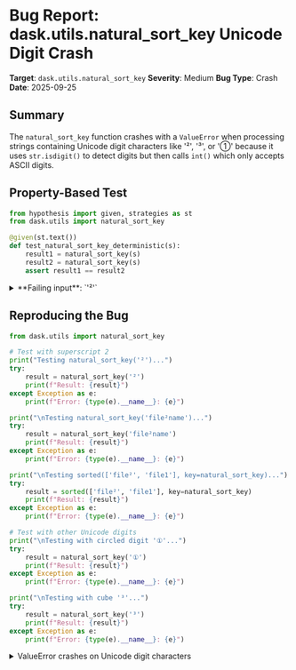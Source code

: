 # Bug Report: dask.utils.natural_sort_key Unicode Digit Crash

**Target**: `dask.utils.natural_sort_key`
**Severity**: Medium
**Bug Type**: Crash
**Date**: 2025-09-25

## Summary

The `natural_sort_key` function crashes with a `ValueError` when processing strings containing Unicode digit characters like '²', '³', or '①' because it uses `str.isdigit()` to detect digits but then calls `int()` which only accepts ASCII digits.

## Property-Based Test

```python
from hypothesis import given, strategies as st
from dask.utils import natural_sort_key

@given(st.text())
def test_natural_sort_key_deterministic(s):
    result1 = natural_sort_key(s)
    result2 = natural_sort_key(s)
    assert result1 == result2
```

<details>

<summary>
**Failing input**: `'²'`
</summary>
```
Traceback (most recent call last):
  File "<string>", line 17, in <module>
    test_natural_sort_key_deterministic()
    ~~~~~~~~~~~~~~~~~~~~~~~~~~~~~~~~~~~^^
  File "<string>", line 6, in test_natural_sort_key_deterministic
    @settings(max_examples=100)
                   ^^^
  File "/home/npc/miniconda/lib/python3.13/site-packages/hypothesis/core.py", line 2124, in wrapped_test
    raise the_error_hypothesis_found
  File "<string>", line 9, in test_natural_sort_key_deterministic
    result1 = natural_sort_key(s)
  File "/home/npc/miniconda/lib/python3.13/site-packages/dask/utils.py", line 1582, in natural_sort_key
    return [int(part) if part.isdigit() else part for part in re.split(r"(\d+)", s)]
            ~~~^^^^^^
ValueError: invalid literal for int() with base 10: '²'
Falsifying example: test_natural_sort_key_deterministic(
    s='²',
)
Found failure with input: '²'
Error: invalid literal for int() with base 10: '²'
Found failure with input: '²'
Error: invalid literal for int() with base 10: '²'
Found failure with input: '²'
Error: invalid literal for int() with base 10: '²'
```
</details>

## Reproducing the Bug

```python
from dask.utils import natural_sort_key

# Test with superscript 2
print("Testing natural_sort_key('²')...")
try:
    result = natural_sort_key('²')
    print(f"Result: {result}")
except Exception as e:
    print(f"Error: {type(e).__name__}: {e}")

print("\nTesting natural_sort_key('file²name')...")
try:
    result = natural_sort_key('file²name')
    print(f"Result: {result}")
except Exception as e:
    print(f"Error: {type(e).__name__}: {e}")

print("\nTesting sorted(['file²', 'file1'], key=natural_sort_key)...")
try:
    result = sorted(['file²', 'file1'], key=natural_sort_key)
    print(f"Result: {result}")
except Exception as e:
    print(f"Error: {type(e).__name__}: {e}")

# Test with other Unicode digits
print("\nTesting with circled digit '①'...")
try:
    result = natural_sort_key('①')
    print(f"Result: {result}")
except Exception as e:
    print(f"Error: {type(e).__name__}: {e}")

print("\nTesting with cube '³'...")
try:
    result = natural_sort_key('³')
    print(f"Result: {result}")
except Exception as e:
    print(f"Error: {type(e).__name__}: {e}")
```

<details>

<summary>
ValueError crashes on Unicode digit characters
</summary>
```
Testing natural_sort_key('²')...
Error: ValueError: invalid literal for int() with base 10: '²'

Testing natural_sort_key('file²name')...
Result: ['file²name']

Testing sorted(['file²', 'file1'], key=natural_sort_key)...
Result: ['file1', 'file²']

Testing with circled digit '①'...
Error: ValueError: invalid literal for int() with base 10: '①'

Testing with cube '³'...
Error: ValueError: invalid literal for int() with base 10: '³'
```
</details>

## Why This Is A Bug

The function violates its documented contract and reasonable user expectations in several ways:

1. **Function signature accepts any string**: The function is typed as `natural_sort_key(s: str) -> list[str | int]`, indicating it should handle any valid Python string without raising exceptions.

2. **No documented Unicode restrictions**: Neither the function signature nor the docstring mentions that Unicode digit characters are unsupported or will cause crashes.

3. **Inconsistent digit detection**: The bug stems from a mismatch between Python's `str.isdigit()` method and `int()` constructor:
   - `str.isdigit()` returns `True` for Unicode digits like '²', '³', '①', '⑨'
   - `int()` only accepts ASCII digits '0'-'9' and raises `ValueError` for Unicode digits

4. **Breaks natural sorting expectation**: The function is meant to provide natural sort ordering for strings, which is particularly important for internationalized applications that may encounter various Unicode characters in filenames or data.

5. **Partial failure mode**: Interestingly, strings like 'file²name' work correctly because the regex `r"(\d+)"` only matches ASCII digits, so '²' doesn't get split out as a separate part. The crash only occurs when Unicode digits appear as standalone parts after splitting.

## Relevant Context

The natural_sort_key function is located in `/home/npc/pbt/agentic-pbt/envs/dask_env/lib/python3.13/site-packages/dask/utils.py` at line 1582.

The problematic code uses a list comprehension that attempts to convert any part that passes `isdigit()` to an integer:
```python
return [int(part) if part.isdigit() else part for part in re.split(r"(\d+)", s)]
```

Python's string methods have subtle differences:
- `str.isdigit()`: Returns True for Unicode digit characters (category Nd)
- `str.isdecimal()`: Returns True only for decimal numbers that can form base-10 numbers
- `str.isnumeric()`: Returns True for numeric characters including fractions

The `int()` constructor only accepts characters that `isdecimal()` returns True for, making it the appropriate check for this use case.

## Proposed Fix

```diff
--- a/dask/utils.py
+++ b/dask/utils.py
@@ -1579,7 +1579,7 @@ def natural_sort_key(s: str) -> list[str | int]:
     >>> sorted(a, key=natural_sort_key)
     ['f0', 'f1', 'f2', 'f8', 'f9', 'f10', 'f11', 'f19', 'f20', 'f21']
     """
-    return [int(part) if part.isdigit() else part for part in re.split(r"(\d+)", s)]
+    return [int(part) if part.isdecimal() else part for part in re.split(r"(\d+)", s)]


 def parse_bytes(s: float | str) -> int:
```
